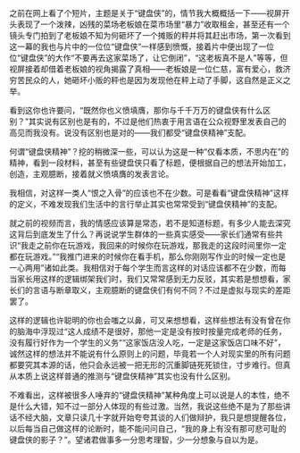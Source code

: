 ​​之前在网上看了个短片，主题是关于“键盘侠”的，情节我大概概括一下——视屏开头表现了一个泼辣，凶残的菜场老板娘在菜市场里“暴力”收取租金，甚至还有一个镜头专门拍到了老板娘不知为何砸坏了一个摊贩的秤并将其赶出市场，第一次看到这一幕的我也与片中的一位位“键盘侠”一样感到愤慨，接着片中便出现了一位位“键盘侠”的大作“不要再去这家菜场了，让它倒闭”，“这老板真不是人”等等，但视屏接着却借着老板娘的视角揭露了真相——老板娘是一位仁慈，富有爱心，救济穷苦民众的人，她砸坏小贩的秤也是因为发现他在秤上动了手脚，这自然是正义之举。

看到这你也许要问，“既然你也义愤填膺，那你与千千万万的键盘侠有什么区别？”其实说有区别也是有的，不过是他们热衷于用言语在公众视野里发表自己的高见而我没有。说没有区别也是对的——我们都受“键盘侠精神”支配。

何谓“键盘侠精神”？挖的稍微深一些，可以认为这是一种“仅看本质，不思内在”的精神，看到一段材料，甚至有些键盘侠只看了标题，便根据自己的想法开始加工，创造，主观臆断，接着就义愤填膺的发表言论。

我相信，对这样一类人“恨之入骨”的应该也不在少数。可是看看“键盘侠精神”这样的定义，不难发现我们生活中的言行举止其实也常常受到“键盘侠精神”的支配。

就之前的视频而言，我的情感应该算是常态，若不是知道标题，有多少人能去深究这背后到底发生了什么？再说说学生群体的一些真实感受——家长们通常有些共识“我走之前你在玩游戏，我回来的时候你在玩游戏，那我走的这段时间里你一定都在玩游戏。”“我推门进来的时候你在看手机，那么你刚刚写作业的时候一定也是一心两用”诸如此类。我相信对于每个学生而言这样的对话应该都不在少数，而每当家长用这样的逻辑绑架我们时，我们又常常感到无力反驳，其实若是想想看，家长们的言语与断章取义，主观臆断的键盘侠们有何不同？不过是虚拟与现实的差距罢了。

这样的逻辑也许聪明的你也会嗤之以鼻，可又来想想看，这样些想法有没有曾在你的脑海中浮现过“这人成绩不是很好，那他一定是没有按时按量完成老师的任务，没有履行好作为一个学生的义务”“这家饭店没人吃，一定是这家饭店口味不好”，诚然这样的想法并不能说有什么原则上的问题，毕竟若一个人对现实里的所有问题都要究其本源的话，他只会永远被一把无形的沉重脚链死死锁住，寸步难行。但真从本质上说这样普通的推测与“键盘侠精神”其实也没有什么区别。

不难看出，这样被很多人唾弃的“键盘侠精神”某种角度上可以说是人的本性，绝不是什么大错，知不过一部分人体现的有些过激。当然，我说这些绝不是为了那些讲话不经大脑，文章只读几十字就开始夸夸其谈的人们做辩护，我只是想提醒各位，以后每当自己做这样的论断时，能不能问问自己，“我的身上有没有那可悲可耻的键盘侠的影子？”。望诸君做事多一分思考理智，少一分想象与自以为是。​​​​
<!-- ##{"timestamp":1515513600}## -->